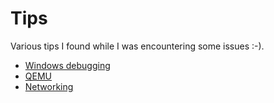 # Tips

Various tips I found while I was encountering some issues :-).

* [Windows debugging](./windows-debugging/README.md)
* [QEMU](./qemu/README.md)
* [Networking](./network/README.md)
